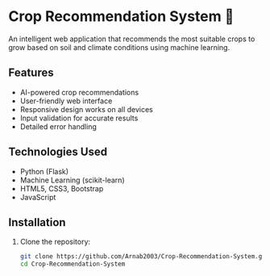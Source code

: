 # Crop Recommendation System 🌱

An intelligent web application that recommends the most suitable crops to grow based on soil and climate conditions using machine learning.

## Features

- AI-powered crop recommendations
- User-friendly web interface
- Responsive design works on all devices
- Input validation for accurate results
- Detailed error handling

## Technologies Used

- Python (Flask)
- Machine Learning (scikit-learn)
- HTML5, CSS3, Bootstrap
- JavaScript

## Installation

1. Clone the repository:
   ```bash
   git clone https://github.com/Arnab2003/Crop-Recommendation-System.git
   cd Crop-Recommendation-System
